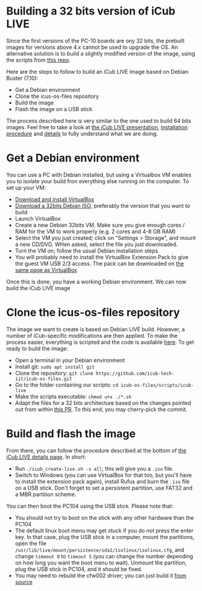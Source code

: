 # Building a 32 bits version of iCub LIVE

Since the first versions of the PC-10 boards are ony 32 bits, the prebuilt images for versions above 4.x cannot be used to upgrade the OS. An alternative solution is to build a slightly modified version of the image, using the scripts from [this repo](https://github.com/icub-tech-iit/icub-os-files).

Here are the steps to follow to build an iCub LIVE image based on Debian Buster (7.10):
- Get a Debian environment
- Clone the icus-os-files repository
- Build the image
- Flash the image on a USB stick

The process described here is very similar to the one used to build 64 bits images. Feel free to take a look at [the iCub LIVE presentation](./icub-live.md), [installation procedure](./the-icub-live-installation.md) and [details](./the-icub-live-details.md) to fully understand what we are doing.

# Get a Debian environment
You can use a PC with Debian installed, but using a Virtualbox VM enables you to isolate your build fron everything else running on the computer.
To set up your VM:

- [Download and install VirtualBox](https://www.virtualbox.org/wiki/Downloads)
- [Download a 32bits Debian ISO](https://www.debian.org/distrib/index.html), preferably the version that you want to build
- Launch VirtualBox
- Create a new Debian 32bits VM. Make sure you give enough cores / RAM for the VM to work properly (e.g. 2 cores and 4-8 GB RAM)
- Select the VM you just created; click on "Settings > Storage", and mount a new CD/DVD. WHen asked, select the file you just downloaded.
- Turn the VM on; follow the usual Debian installation steps
- You will probably need to install the VirtualBox Extension Pack to give the guest VM USB 2/3 access. The pack can be downloaded on [the same page as VirtualBox](https://www.virtualbox.org/wiki/Downloads)

Once this is done, you have a working Debian environment. We can now build the iCub LIVE image

# Clone the icus-os-files repository
The image we want to create is based on Debian LIVE build. However, a number of iCub-specific modifications are then applied. To make the process easier, everything is scripted and the code is available [here](https://github.com/icub-tech-iit/icub-os-files). To get ready to build the image:

- Open a terminal in your Debian environment
- Install git: `sudo apt install git`
- Clone the repository: `git clone https://github.com/icub-tech-iit/icub-os-files.git`
- Go to the folder containing our scripts: `cd icub-os-files/scripts/icub-live`
- Make the scripts executable: `chmod u+x ./*.sh`
- Adapt the files for a 32 bits architecture based on the changes pointed out from within [this PR](https://github.com/icub-tech-iit/icub-os-files/pull/4). To this end, you may cherry-pick the commit.

# Build and flash the image
From there, you can follow the procedure described at the bottom of [the iCub LIVE details page](./the-icub-live-details.md). In short:

- Run `./icub_create-live.sh -s all`; this will give you a `.iso` file.
- Switch to Windows (you can use VirtualBox for that too, but you'll have to install the extension pack again), install Rufus and burn the `.iso` file on a USB stick. Don't forget to set a persistent partition, use FAT32 and a MBR partition scheme.

You can then boot the PC104 using the USB stick. Please note that:

- You should not try to boot on the stick with any other hardware than the PC104
- The default linux boot menu may get stuck if you do not press the enter key. In that case, plug the USB stick in a computer, mount the partitions, open the file `/usr/lib/live/mount/persistence/sda1/isolinux/isolinux.cfg`, and change `timeout 0` to `timeout 5` (you can change the number depending on how long you want the boot menu to wait). Unmount the partition, plug the USB stick in PC104, and it should be fixed.
- You may need to rebuild the cfw002 driver; you can just build it [from source](https://github.com/robotology/cfw002)

